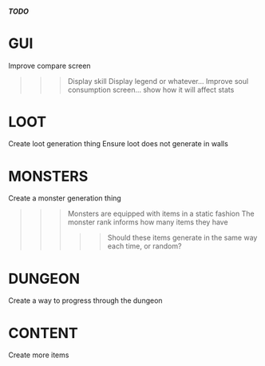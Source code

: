 ##### TODO ######

# GUI

Improve compare screen
>>> Display skill
>>> Display legend or whatever...
Improve soul consumption screen... show how it will affect stats

# LOOT

Create loot generation thing
Ensure loot does not generate in walls

# MONSTERS

Create a monster generation thing
>>> Monsters are equipped with items in a static fashion
>>> The monster rank informs how many items they have
>>>>> Should these items generate in the same way each time, or random?

# DUNGEON

Create a way to progress through the dungeon


# CONTENT

Create more items